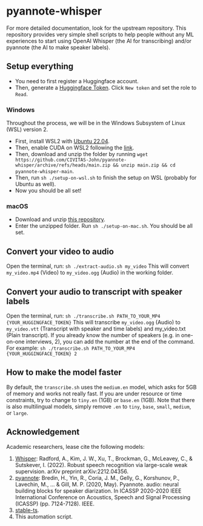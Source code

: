# pyannote-whisper
For more detailed documentation, look for the upstream repository. This repository provides very simple shell scripts to help people without any ML experiences to start using OpenAI Whisper (the AI for transcribing) and/or pyannote (the AI to make speaker labels).

## Setup everything
* You need to first register a Huggingface account.
* Then, generate a [Huggingface Token](https://huggingface.co/settings/tokens). Click `New token` and set the role to `Read`.

### Windows
Throughout the process, we will be in the Windows Subsystem of Linux (WSL) version 2.
* First, install WSL2 with [Ubuntu 22.04](https://ubuntu.com/tutorials/install-ubuntu-on-wsl2-on-windows-11-with-gui-support).
* Then, enable CUDA on WSL2 following the [link](https://learn.microsoft.com/en-us/windows/ai/directml/gpu-cuda-in-wsl).
* Then, download and unzip the folder by running `wget https://github.com/CIVITAS-John/pyannote-whisper/archive/refs/heads/main.zip && unzip main.zip && cd pyannote-whisper-main`.
* Then, run `sh ./setup-on-wsl.sh` to finish the setup on WSL (probably for Ubuntu as well).
* Now you should be all set!

### macOS
* Download and unzip [this repository](https://github.com/CIVITAS-John/pyannote-whisper/archive/refs/heads/main.zip).
* Enter the unzipped folder. Run `sh ./setup-on-mac.sh`. You should be all set.

## Convert your video to audio
Open the terminal, run:
`sh ./extract-audio.sh my_video`
This will convert `my_video.mp4` (Video) to `my_video.ogg` (Audio) in the working folder.

## Convert your audio to transcript with speaker labels
Open the terminal, run:
`sh ./transcribe.sh PATH_TO_YOUR_MP4 {YOUR_HUGGINGFACE_TOKEN}`
This will transcribe `my_video.ogg` (Audio) to `my_video.vtt` (Transcript with speaker and time labels) and my_video.txt (Plain transcript). If you already know the number of speakers (e.g. in one-on-one interviews, 2), you can add the number at the end of the command. For example:
`sh ./transcribe.sh PATH_TO_YOUR_MP4 {YOUR_HUGGINGFACE_TOKEN} 2`

## How to make the model faster
By default, the `transcribe.sh` uses the `medium.en` model, which asks for 5GB of memory and works not really fast. If you are under resource or time constraints, try to change to `tiny.en` (1GB) or `base.en` (1GB). Note that there is also multilingual models, simply remove `.en` to `tiny`, `base`, `small`, `medium`, or `large`.

## Acknowledgement
Academic researchers, lease cite the following models:
1. [Whisper](https://github.com/openai/whisper): Radford, A., Kim, J. W., Xu, T., Brockman, G., McLeavey, C., & Sutskever, I. (2022). Robust speech recognition via large-scale weak supervision. arXiv preprint arXiv:2212.04356.
1. [pyannote](https://huggingface.co/pyannote/speaker-diarization): Bredin, H., Yin, R., Coria, J. M., Gelly, G., Korshunov, P., Lavechin, M., ... & Gill, M. P. (2020, May). Pyannote. audio: neural building blocks for speaker diarization. In ICASSP 2020-2020 IEEE International Conference on Acoustics, Speech and Signal Processing (ICASSP) (pp. 7124-7128). IEEE.
1. [stable-ts](https://github.com/jianfch/stable-ts).
1. This automation script. 